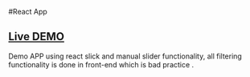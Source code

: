 #React App 

## [Live DEMO](https://mohamdhaji.github.io/pokemon-react/)

Demo APP using react slick and manual slider functionality, all filtering functionality is done in front-end which is bad practice .

